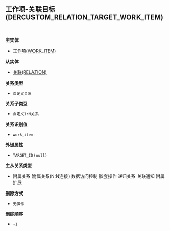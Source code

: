 ## 工作项-关联目标(DERCUSTOM_RELATION_TARGET_WORK_ITEM) <!-- {docsify-ignore-all} -->



<br>
<p class="panel-title"><b>主实体</b></p>

* [工作项(WORK_ITEM)](module/ProjMgmt/work_item)

<p class="panel-title"><b>从实体</b></p>

* [关联(RELATION)](module/Base/relation)

<p class="panel-title"><b>关系类型</b></p>

* `自定义关系`

<p class="panel-title"><b>关系子类型</b></p>

* `自定义1:N关系`

<p class="panel-title"><b>关系识别值</b></p>

* `work_item`

<p class="panel-title"><b>外键属性</b></p>

* `TARGET_ID(null)`

<p class="panel-title"><b>主从关系类型</b></p>

* <i class="fa fa-square"/></i> 附属关系 <i class="fa fa-square"/></i> 附属关系(N:N连接) <i class="fa fa-square"/></i> 数据访问控制 <i class="fa fa-square"/></i> 嵌套操作 <i class="fa fa-square"/></i> 递归关系 <i class="fa fa-square"/></i> 关联通知 <i class="fa fa-square"/></i> 附属扩展

<p class="panel-title"><b>删除方式</b></p>

* `无操作`

<p class="panel-title"><b>删除顺序</b></p>

* `-1`
